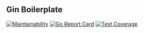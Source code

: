 ## Gin Boilerplate

[![Maintainability](https://api.codeclimate.com/v1/badges/0c252a2357a9c95bab97/maintainability)](https://codeclimate.com/github/firmanJS/boilerplate-gin/maintainability)
[![Go Report Card](https://goreportcard.com/badge/github.com/firmanJS/boilerplate-gin)](https://goreportcard.com/report/github.com/firmanJS/boilerplate-gin)
[![Test Coverage](https://api.codeclimate.com/v1/badges/0c252a2357a9c95bab97/test_coverage)](https://codeclimate.com/github/firmanJS/boilerplate-gin/test_coverage)